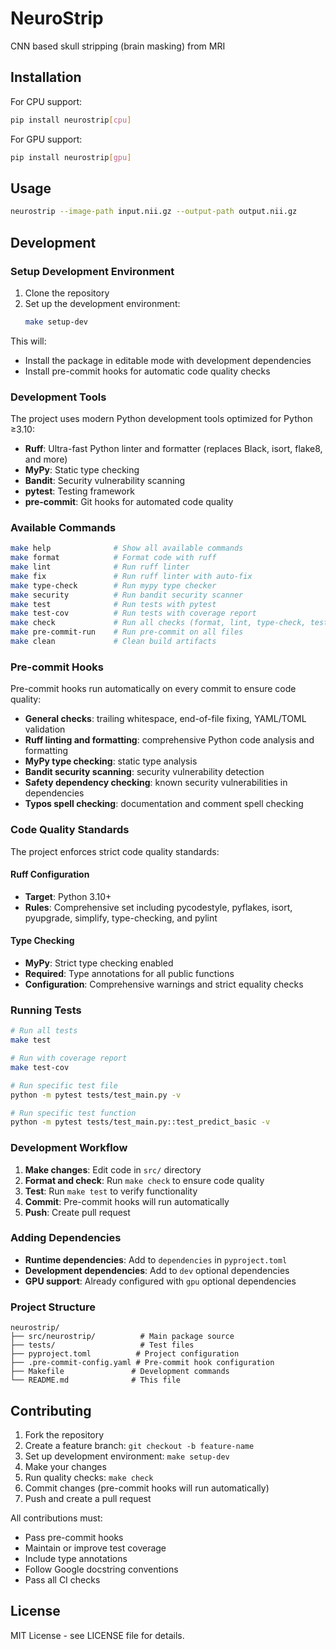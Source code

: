 # NeuroStrip

CNN based skull stripping (brain masking) from MRI

## Installation

For CPU support:
```bash
pip install neurostrip[cpu]
```

For GPU support:
```bash
pip install neurostrip[gpu]
```

## Usage

```bash
neurostrip --image-path input.nii.gz --output-path output.nii.gz
```

## Development

### Setup Development Environment

1. Clone the repository
2. Set up the development environment:
   ```bash
   make setup-dev
   ```

This will:
- Install the package in editable mode with development dependencies
- Install pre-commit hooks for automatic code quality checks

### Development Tools

The project uses modern Python development tools optimized for Python ≥3.10:

- **Ruff**: Ultra-fast Python linter and formatter (replaces Black, isort, flake8, and more)
- **MyPy**: Static type checking
- **Bandit**: Security vulnerability scanning
- **pytest**: Testing framework
- **pre-commit**: Git hooks for automated code quality

### Available Commands

```bash
make help              # Show all available commands
make format            # Format code with ruff
make lint              # Run ruff linter
make fix               # Run ruff linter with auto-fix
make type-check        # Run mypy type checker
make security          # Run bandit security scanner
make test              # Run tests with pytest
make test-cov          # Run tests with coverage report
make check             # Run all checks (format, lint, type-check, test)
make pre-commit-run    # Run pre-commit on all files
make clean             # Clean build artifacts
```

### Pre-commit Hooks

Pre-commit hooks run automatically on every commit to ensure code quality:

- **General checks**: trailing whitespace, end-of-file fixing, YAML/TOML validation
- **Ruff linting and formatting**: comprehensive Python code analysis and formatting
- **MyPy type checking**: static type analysis
- **Bandit security scanning**: security vulnerability detection
- **Safety dependency checking**: known security vulnerabilities in dependencies
- **Typos spell checking**: documentation and comment spell checking

### Code Quality Standards

The project enforces strict code quality standards:

#### Ruff Configuration
- **Target**: Python 3.10+
- **Rules**: Comprehensive set including pycodestyle, pyflakes, isort, pyupgrade, simplify, type-checking, and pylint

#### Type Checking
- **MyPy**: Strict type checking enabled
- **Required**: Type annotations for all public functions
- **Configuration**: Comprehensive warnings and strict equality checks

### Running Tests

```bash
# Run all tests
make test

# Run with coverage report
make test-cov

# Run specific test file
python -m pytest tests/test_main.py -v

# Run specific test function
python -m pytest tests/test_main.py::test_predict_basic -v
```

### Development Workflow

1. **Make changes**: Edit code in `src/` directory
2. **Format and check**: Run `make check` to ensure code quality
3. **Test**: Run `make test` to verify functionality
4. **Commit**: Pre-commit hooks will run automatically
5. **Push**: Create pull request

### Adding Dependencies

- **Runtime dependencies**: Add to `dependencies` in `pyproject.toml`
- **Development dependencies**: Add to `dev` optional dependencies
- **GPU support**: Already configured with `gpu` optional dependencies

### Project Structure

```
neurostrip/
├── src/neurostrip/          # Main package source
├── tests/                   # Test files
├── pyproject.toml          # Project configuration
├── .pre-commit-config.yaml # Pre-commit hook configuration
├── Makefile               # Development commands
└── README.md              # This file
```

## Contributing

1. Fork the repository
2. Create a feature branch: `git checkout -b feature-name`
3. Set up development environment: `make setup-dev`
4. Make your changes
5. Run quality checks: `make check`
6. Commit changes (pre-commit hooks will run automatically)
7. Push and create a pull request

All contributions must:
- Pass pre-commit hooks
- Maintain or improve test coverage
- Include type annotations
- Follow Google docstring conventions
- Pass all CI checks

## License

MIT License - see LICENSE file for details.
